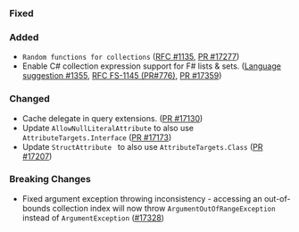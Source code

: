 ### Fixed

### Added

* `Random functions for collections` ([RFC #1135](https://github.com/fsharp/fslang-design/blob/main/RFCs/FS-1135-random-functions-for-collections.md), [PR #17277](https://github.com/dotnet/fsharp/pull/17277))
* Enable C# collection expression support for F# lists & sets. ([Language suggestion #1355](https://github.com/fsharp/fslang-suggestions/issues/1355), [RFC FS-1145 (PR#776)](https://github.com/fsharp/fslang-design/pull/776), [PR #17359](https://github.com/dotnet/fsharp/pull/17359))

### Changed

* Cache delegate in query extensions. ([PR #17130](https://github.com/dotnet/fsharp/pull/17130))
* Update `AllowNullLiteralAttribute` to also use `AttributeTargets.Interface` ([PR #17173](https://github.com/dotnet/fsharp/pull/17173))
* Update `StructAttribute ` to also use `AttributeTargets.Class` ([PR #17207](https://github.com/dotnet/fsharp/pull/17207))

### Breaking Changes

* Fixed argument exception throwing inconsistency - accessing an out-of-bounds collection index will now throw `ArgumentOutOfRangeException` instead of `ArgumentException` ([#17328](https://github.com/dotnet/fsharp/pull/17328))